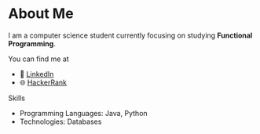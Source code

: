 # About Me

I am a computer science student currently focusing on studying **Functional Programming**.

You can find me at
- 👤 [LinkedIn](https://www.linkedin.com/in/thiolivrr/)
- 🌐 [HackerRank](https://www.hackerrank.com/oliveirathiago11)

Skills
- Programming Languages: Java, Python
- Technologies: Databases
